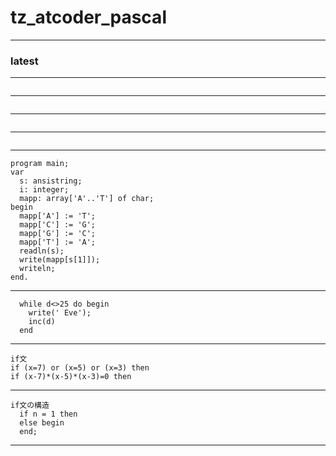 # tz_atcoder_pascal


---
### latest

---
```

```
---
```

```
---
```

```
---
```

```
---
```
program main;
var
  s: ansistring;
  i: integer;
  mapp: array['A'..'T'] of char;
begin
  mapp['A'] := 'T';
  mapp['C'] := 'G';
  mapp['G'] := 'C';
  mapp['T'] := 'A';
  readln(s);
  write(mapp[s[1]]);
  writeln;
end.
```
---
```
  while d<>25 do begin
    write(' Eve');
    inc(d)
  end
```
---
```
if文
if (x=7) or (x=5) or (x=3) then
if (x-7)*(x-5)*(x-3)=0 then
```
---
```
if文の構造
  if n = 1 then
  else begin
  end;
```
---
